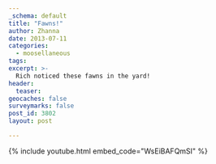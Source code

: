 ```yaml
---
_schema: default
title: "Fawns!"
author: Zhanna
date: 2013-07-11
categories:
  - moosellaneous
tags:
excerpt: >-
  Rich noticed these fawns in the yard!
header:
  teaser:
geocaches: false
surveymarks: false
post_id: 3802
layout: post                           

---
```


{% include youtube.html embed_code="WsEiBAFQmSI" %}